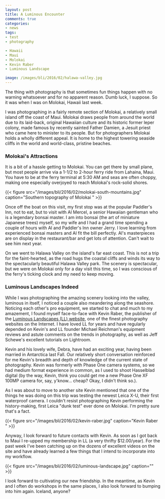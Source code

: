 ```yaml
---
layout: post
title: A Luminous Encounter
comments: true
categories:
- news
tags:
- test
- photography

- Hawaii
- Maui
- Molokai
- Kevin Raber
- Luminous Landscape

image: /images/bli/2016/02/halawa-valley.jpg
---
```


The thing with photography is that sometimes fun things happen with no warning whatsoever and for no apparent reason. Dumb luck, I suppose. So it was when I was on Molokai, Hawaii last week. 

<!--more-->

I was photographing in a fairly remote section of Molokai, a relatively small island off the coast of Maui. Molokai draws people from around the world due to its laid-back, original Hawaiian culture and its historic former leper colony, made famous by recently sainted Father Damien, a Jesuit priest who came here to minister to its people. But for photographers Molokai holds a wholly different appeal. It is home to the highest towering seaside cliffs in the world and world-class, pristine beaches. 

### Molokai's Attractions

It is a bit of a hassle getting to Molokai. You can get there by small plane, but most people arrive via a 1-1/2 to 2-hour ferry ride from Lahaina, Maui. You have to be at the ferry terminal at 5:30 AM and seas are often choppy, making one especially overjoyed to reach Molokai's rock-solid shores. 

{{< figure src="/images/bli/2016/02/molokai-south-mountains.jpg" caption="Southern topography of Molokai " >}}

Once off the boat on this visit, my first stop was at the popular Paddler's Inn, not to eat, but to visit with Al Mercel, a senior Hawaiian gentleman who is a legendary bonsai master. I am into bonsai (the art of miniature Japanese trees) myself, so my wife and I had a grand time spending a couple of hours with Al and Paddler's Inn owner Jerry. I love learning from experienced bonsai masters and Al fit the bill perfectly. Al's masterpieces are on display in the restaurant/bar and get lots of attention. Can't wait to see him next year. 

On we went to Halawa Valley on the island's far east coast. This is not a trip for the faint-hearted, as the road hugs the coastal cliffs and winds its way to the spectacularly beautiful Halawa Valley park. The scenery is spectacular, but we were on Molokai only for a day visit this time, so I was conscious of the ferry's ticking clock and my need to keep moving. 

### Luminous Landscapes Indeed

While I was photographing the amazing scenery looking into the valley, luminous in itself, I noticed a couple also meandering along the seashore. Noticing each other's pro equipment, we started to chat and much to my amazement, I found myself face-to-face with Kevin Raber, the publisher of the [Luminous Landscapes (LL) website](https://luminous-landscape.com), one of the finest photography websites on the Internet. I have loved LL for years and have regularly depended on Kevin's and LL founder Michael Reichman's equipment reviews and astute comments on the trends in photography, as well as Jeff Schewe's excellent tutorials on Lightroom. 

Kevin and his lovely wife, Debra, have had an exciting year, having been married in Antarctica last Fall. Our relatively short conversation reinforced for me Kevin's breadth and depth of knowledge of the current state of photography. Kevin was formerly with Phase One camera systems, so we had medium format experience in common, as I used to shoot Hasselblad digital (by the way, Kevin, think you could get me a new Phase One XF 100MP camera for, say, y'know... cheap? Okay, I didn't think so.). 

As I was about to move to another site Kevin mentioned that one of the things he was doing on this trip was testing the newest Leica X-U, their first waterproof camera. I couldn't resist photographing Kevin performing the history-making, first Leica "dunk test" ever done on Molokai.  I'm pretty sure that's a fact.

{{< figure src="/images/bli/2016/02/kevin-raber.jpg" caption="Kevin Raber " >}}

Anyway, I look forward to future contacts with Kevin. As soon as I got back to Maui I re-upped my membership in LL (a very thrifty $12.00/year). For the past week I've been catching up on the dozens of excellent videos on the site and have already learned a few things that I intend to incorporate into my workflow. 

{{< figure src="/images/bli/2016/02/luminous-landscape.jpg" caption="" >}}

I look forward to cultivating our new friendship. In the meantime, as Kevin and I often do workshops in the same places, I also look forward to bumping into him again. Iceland, anyone?